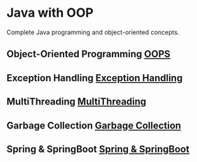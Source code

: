 # Java with OOP

Complete Java programming and object-oriented concepts.

## Object-Oriented Programming [OOPS](./OOP/)

## Exception Handling [Exception Handling](./Exception%20Handling/)

## MultiThreading [MultiThreading](./MultiThreading/)

## Garbage Collection [Garbage Collection](./Garbage%20Collection/)

## Spring & SpringBoot [Spring & SpringBoot](./Spring%20&%20SpringBoot/)
